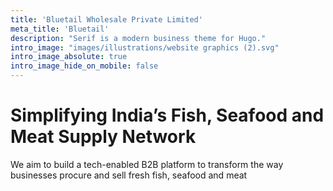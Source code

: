 ```yaml
---
title: 'Bluetail Wholesale Private Limited'
meta_title: 'Bluetail'
description: "Serif is a modern business theme for Hugo."
intro_image: "images/illustrations/website graphics (2).svg"
intro_image_absolute: true
intro_image_hide_on_mobile: false
---
```


# Simplifying India’s Fish, Seafood and Meat Supply Network

We aim to build a tech-enabled B2B platform to transform the way businesses procure and sell fresh fish, seafood and meat
